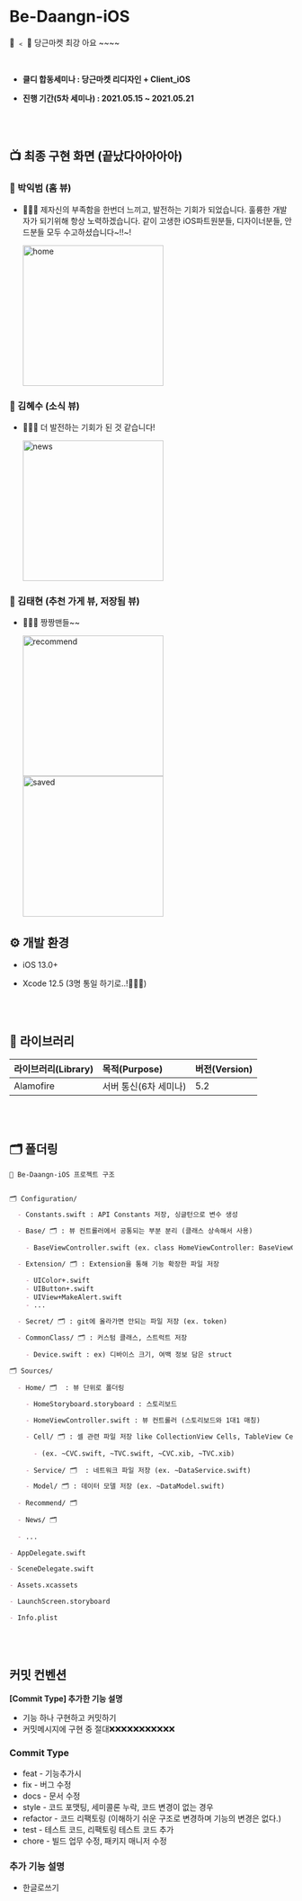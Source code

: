 # Be-Daangn-iOS
🥕 ﹤ 🍎 당근마켓 최강 아요 ~~~~

<br />

- **클디 합동세미나 : 당근마켓 리디자인 + Client_iOS**

- **진행 기간(5차 세미나) : 2021.05.15 ~ 2021.05.21**

<br><br>

## 📺 최종 구현 화면 (끝났다아아아아)


### 🍎 박익범 (홈 뷰)
- 🙋🏻‍♂️ 제자신의 부족함을 한번더 느끼고, 발전하는 기회가 되었습니다. 훌륭한 개발자가 되기위해 항상 노력하겠습니다. 같이 고생한 iOS파트원분들, 디자이너분들, 안드분들 모두 수고하셨습니다~!!~!

	<img width="250" alt="home" src="https://user-images.githubusercontent.com/61109660/118929335-58660c00-b97f-11eb-9f34-8a7dc0b482c7.gif">

### 🍎 김혜수 (소식 뷰)

- 🙋🏻‍♂️ 더 발전하는 기회가 된 것 같습니다!

	<img width="250" alt="news" src="https://user-images.githubusercontent.com/61109660/118929375-6582fb00-b97f-11eb-94dd-bbd629d35b7a.gif">

### 🍎 김태현 (추천 가게 뷰, 저장됨 뷰)

- 🙋🏻‍♂️ 짱짱맨들~~

	<img width="250" alt="recommend" src="https://user-images.githubusercontent.com/61109660/118929416-73388080-b97f-11eb-8d27-32a1e987e7b9.gif">
	<img width="250" alt="saved" src="https://user-images.githubusercontent.com/61109660/118929436-792e6180-b97f-11eb-8a09-0c2bfba31e41.gif">



## ⚙️ 개발 환경

- iOS 13.0+

- Xcode 12.5 (3명 통일 하기로..!🙋🏻‍♂️)

<br><br>

## 📄 라이브러리

| 라이브러리(Library) | 목적(Purpose)    | 버전(Version) |
| :------------------ | :--------------- | ------------- |
| Alamofire           | 서버 통신(6차 세미나)   | 5.2           |

<br><br>

## 🗂 폴더링

```markdown
🥕 Be-Daangn-iOS 프로젝트 구조


🗂 Configuration/

  - Constants.swift : API Constants 저장, 싱글턴으로 변수 생성

  - Base/ 🗂 : 뷰 컨트롤러에서 공통되는 부분 분리 (클래스 상속해서 사용)
			
    - BaseViewController.swift (ex. class HomeViewController: BaseViewController {} )

  - Extension/ 🗂 : Extension을 통해 기능 확장한 파일 저장

    - UIColor+.swift
    - UIButton+.swift
    - UIView+MakeAlert.swift
    - ...

  - Secret/ 🗂 : git에 올라가면 안되는 파일 저장 (ex. token)

  - CommonClass/ 🗂 : 커스텀 클래스, 스트럭트 저장
			
    - Device.swift : ex) 디바이스 크기, 여백 정보 담은 struct

🗂 Sources/
	
  - Home/ 🗂  : 뷰 단위로 폴더링                       
		
    - HomeStoryboard.storyboard : 스토리보드

    - HomeViewController.swift : 뷰 컨트롤러 (스토리보드와 1대1 매칭)

    - Cell/ 🗂 : 셀 관련 파일 저장 like CollectionView Cells, TableView Cells 
      
      - (ex. ~CVC.swift, ~TVC.swift, ~CVC.xib, ~TVC.xib)
			
    - Service/ 🗂  : 네트워크 파일 저장 (ex. ~DataService.swift)

    - Model/ 🗂 : 데이터 모델 저장 (ex. ~DataModel.swift)
		
  - Recommend/ 🗂
		
  - News/ 🗂
		
  - ...

- AppDelegate.swift

- SceneDelegate.swift

- Assets.xcassets

- LaunchScreen.storyboard

- Info.plist
```

<br> <br>

## 커밋 컨벤션

**[Commit Type] 추가한 기능 설명**

- 기능 하나 구현하고 커밋하기
- 커밋메시지에 구현 중 절대❌❌❌❌❌❌❌❌❌❌❌

### Commit Type

- feat - 기능추가시
- fix - 버그 수정
- docs - 문서 수정
- style - 코드 포맷팅, 세미콜론 누락, 코드 변경이 없는 경우
- refactor -  코드 리팩토링 (이해하기 쉬운 구조로 변경하며 기능의 변경은 없다.)
- test - 테스트 코드, 리팩토링 테스트 코드 추가
- chore - 빌드 업무 수정, 패키지 매니저 수정

### 추가 기능 설명

- 한글로쓰기
